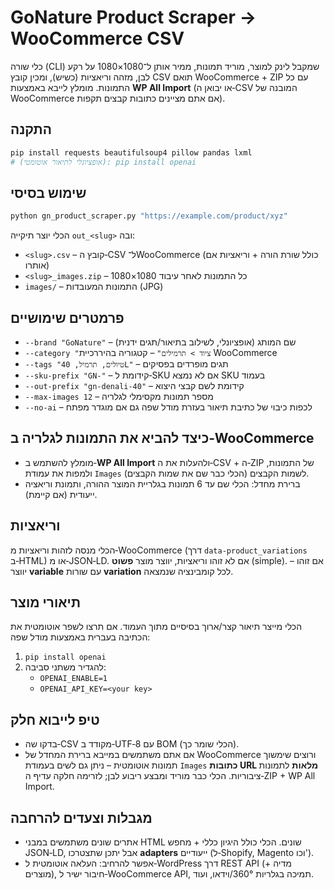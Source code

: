 # GoNature Product Scraper → WooCommerce CSV

כלי שורה (CLI) שמקבל לינק למוצר, מוריד תמונות, ממיר אותן ל־1080×1080 על רקע לבן, מזהה וריאציות (כשיש), ומכין קובץ CSV תואם WooCommerce + ZIP עם כל התמונות.
מומלץ לייבא באמצעות **WP All Import** (או יבואן ה‑CSV המובנה של WooCommerce אם אתם מציינים כתובות קבצים תקפות).

## התקנה
```bash
pip install requests beautifulsoup4 pillow pandas lxml
# (אופציונלי לתיאור אוטומטי): pip install openai
```

## שימוש בסיסי
```bash
python gn_product_scraper.py "https://example.com/product/xyz"
```

הכלי יוצר תיקייה `out_<slug>` ובה:
- `<slug>.csv` – קובץ ה‑CSV ל־WooCommerce (כולל שורת הורה + וריאציות אם אותרו)
- `<slug>_images.zip` – כל התמונות לאחר עיבוד 1080×1080
- `images/` – התמונות המעובדות (JPG)

## פרמטרים שימושיים
- `--brand "GoNature"` – שם המותג (אופציונלי, לשילוב בתיאור/תגים ידנית)
- `--category "ציוד > תרמילים"` – קטגוריה בהיררכיית WooCommerce
- `--tags "טיולים, תרמיל, 40L"` – תגים מופרדים בפסיקים
- `--sku-prefix "GN-"` – קידומת ל‑SKU אם לא נמצא SKU בעמוד
- `--out-prefix "gn-denali-40"` – קידומת לשם קבצי היצוא
- `--max-images 12` – מספר תמונות מקסימלי לגלריה
- `--no-ai` – לכפות כיבוי של כתיבת תיאור בעזרת מודל שפה גם אם מוגדר מפתח

## כיצד להביא את התמונות לגלריה ב‑WooCommerce
- מומלץ להשתמש ב‑**WP All Import** ולהעלות את ה‑CSV + ה‑ZIP של התמונות, ולמפות את עמודת `Images` לשמות הקבצים (הכלי כבר שם את שמות הקבצים).
- ברירת מחדל: הכלי שם עד 6 תמונות בגלריית המוצר ההורה, ותמונת וריאציה ייעודית (אם קיימת).

## וריאציות
הכלי מנסה לזהות וריאציות מ‑WooCommerce (דרך `data-product_variations` ב‑HTML) או מ‑JSON‑LD.
אם לא זוהו וריאציות, יווצר מוצר **פשוט** (simple). אם זוהו – יווצר **variable** עם שורות **variation** לכל קומבינציה שנמצאה.

## תיאורי מוצר
הכלי מייצר תיאור קצר/ארוך בסיסיים מתוך העמוד.
אם תרצו לשפר אוטומטית את הכתיבה בעברית באמצעות מודל שפה:
1. `pip install openai`
2. להגדיר משתני סביבה:
   - `OPENAI_ENABLE=1`
   - `OPENAI_API_KEY=<your key>`

## טיפ לייבוא חלק
- בדקו שה‑CSV מקודד ב‑UTF‑8 עם BOM (הכלי שומר כך).
- אם אתם משתמשים במייבא ברירת המחדל של WooCommerce ורוצים שימשוך תמונות אוטומטית – ניתן גם לשים בעמודת `Images` **כתובות URL מלאות** לתמונות ציבוריות. הכלי כבר מוריד ומבצע ריבוע לבן; לזרימה חלקה עדיף ה‑ZIP + WP All Import.

## מגבלות וצעדים להרחבה
- אתרים שונים משתמשים במבני HTML שונים. הכלי כולל היגיון כללי + מחפש JSON‑LD, אבל יתכן שתצטרכו **adapters** ייעודיים (ל‑Shopify, Magento וכו').
- אפשר להרחיב: העלאה אוטומטית ל‑WordPress דרך REST API (מדיה + מוצרים), חיבור ישיר ל‑WooCommerce API, תמיכה בגלריות 360°/וידאו, ועוד.
